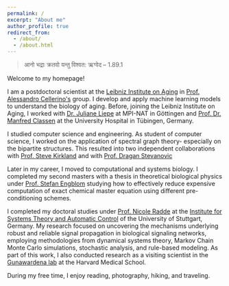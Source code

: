 ```yaml
---
permalink: /
excerpt: "About me"
author_profile: true
redirect_from: 
  - /about/
  - /about.html
---
```


> आनो भद्राः क्रतवो यन्तु विश्वत: ऋग्वेद – 1.89.1 

Welcome to my homepage! 

I am a postdoctoral scientist at the [Leibniz Institute on Aging](https://www.leibniz-fli.de/) in [Prof. Alessandro Cellerino's](https://www.leibniz-fli.de/research/associated-research-groups/cellerino) group. I develop and apply machine learning models to understand the biology of aging. Before, joining the Leibniz Institute on Aging, I worked with [Dr. Juliane Liepe](https://www.mpinat.mpg.de/de/liepe) at MPI-NAT in Göttingen and [Prof. Dr. Manfred Classen](https://claassenlab.github.io/people/manfred-claassen/) at the University Hospital in Tübingen, Germany.

I studied computer science and engineering. As student of computer science, I worked on the application of spectral graph theory- especially on the bipartite structures. This resulted into two independent collaborations with [Prof. Steve Kirkland](https://server.math.umanitoba.ca/~kirkland/) and with [Prof. Dragan Stevanovic](https://www.linkedin.com/in/dragan-stevanovic-2222977/)

Later in my career, I moved to computational and systems biology. I completed my second masters with a thesis in theoretical biological physics under [Prof. Stefan Engblom](https://stefanengblom.github.io//) studying how to effectively reduce expensive computation of exact chemical master equation using different pre-conditioning schemes.

I completed my doctoral studies under [Prof. Nicole Radde](https://www.isa.uni-stuttgart.de/institut/team/Radde-00003/) at the [Institute for Systems Theory and Automatic Control](https://www.ist.uni-stuttgart.de/) of the University of Stuttgart, Germany. 
My research focused on uncovering the mechanisms underlying robust and reliable signal propagation in biological signaling networks, employing methodologies from dynamical systems theory, Markov Chain Monte Carlo simulations, stochastic analysis, and rule-based modeling. As part of this work, I also conducted research as a visiting scientist in the [Gunawardena lab](https://sysbio.med.harvard.edu/jeremy-gunawardena) at the Harvard Medical School. 


During my free time, I enjoy reading, photography, hiking, and traveling. 

